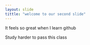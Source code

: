 ```yaml
---
layout: slide
tittle: "welcome to our second slide"
---
```

It feels so great when I learn github

Study harder to pass this class
